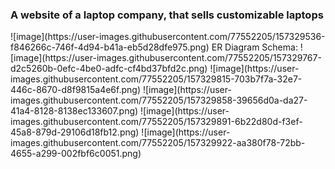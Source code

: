 <h3> A website of a laptop company, that sells customizable laptops </h3>
![image](https://user-images.githubusercontent.com/77552205/157329536-f846266c-746f-4d94-b41a-eb5d28dfe975.png)
ER Diagram Schema:
![image](https://user-images.githubusercontent.com/77552205/157329767-d2c5260b-0efc-4be0-adfc-cf4bd37bfd2c.png)
![image](https://user-images.githubusercontent.com/77552205/157329815-703b7f7a-32e7-446c-8670-d8f9815a4e6f.png)
![image](https://user-images.githubusercontent.com/77552205/157329858-39656d0a-da27-41a4-8128-8138ec133607.png)
![image](https://user-images.githubusercontent.com/77552205/157329891-6b22d80d-f3ef-45a8-879d-29106d18fb12.png)
![image](https://user-images.githubusercontent.com/77552205/157329922-aa380f78-72bb-4655-a299-002fbf6c0051.png)
